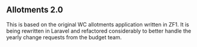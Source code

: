 ## Allotments 2.0

This is based on the original WC allotments application written in ZF1. It is being rewritten in Laravel and refactored considerably to better handle the yearly change requests from the budget team.
